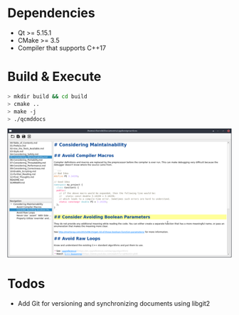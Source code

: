 # Dependencies
* Qt >= 5.15.1
* CMake >= 3.5
* Compiler that supports C++17

# Build & Execute
```sh
> mkdir build && cd build
> cmake ..
> make -j
> ./qcmddocs
```

![qcmddocs](./screenshots/cppbestpracties.png)


# Todos
* Add Git for versioning and synchronizing documents using libgit2
